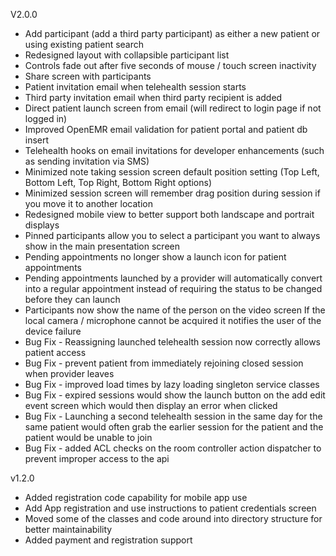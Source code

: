V2.0.0
- Add participant (add a third party participant) as either a new patient or using existing patient search
- Redesigned layout with collapsible participant list
- Controls fade out after five seconds of mouse / touch screen inactivity
- Share screen with participants
- Patient invitation email when telehealth session starts
- Third party invitation email when third party recipient is added
- Direct patient launch screen from email (will redirect to login page if not logged in)
- Improved OpenEMR email validation for patient portal and patient db insert
- Telehealth hooks on email invitations for developer enhancements (such as sending invitation via SMS)
- Minimized note taking session screen default position setting (Top Left, Bottom Left, Top Right, Bottom Right options)
- Minimized session screen will remember drag position during session if you move it to another location
- Redesigned mobile view to better support both landscape and portrait displays
- Pinned participants allow you to select a participant you want to always show in the main presentation screen
- Pending appointments no longer show a launch icon for patient appointments
- Pending appointments launched by a provider will automatically convert into a regular appointment instead of requiring the status to be changed before they can launch
- Participants now show the name of the person on the video screen
  If the local camera / microphone cannot be acquired it notifies the user of the device failure
- Bug Fix - Reassigning launched telehealth session now correctly allows patient access
- Bug Fix - prevent patient from immediately rejoining closed session when provider leaves
- Bug Fix - improved load times by lazy loading singleton service classes
- Bug Fix - expired sessions would show the launch button on the add edit event screen which would then display an error when clicked
- Bug Fix - Launching a second telehealth session in the same day for the same patient would often grab the earlier session for the patient and the patient would be unable to join
- Bug Fix - added ACL checks on the room controller action dispatcher to prevent improper access to the api
  
v1.2.0
- Added registration code capability for mobile app use
- Add App registration and use instructions to patient credentials screen
- Moved some of the classes and code around into directory structure for better maintainability
- Added payment and registration support
